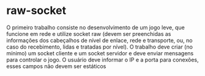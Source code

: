 # raw-socket


O primeiro trabalho consiste no desenvolvimento de um jogo leve, que funcione
em rede e utilize socket raw (devem ser preenchidas as informações dos cabeçalhos de
nível de enlace, rede e transporte, ou, no caso do recebimento, lidas e tratadas por nível).
O trabalho deve criar (no mínimo) um socket cliente e um socket servidor e deve enviar
mensagens para controlar o jogo. O usuário deve informar o IP e a porta para conexões,
esses campos não devem ser estáticos
